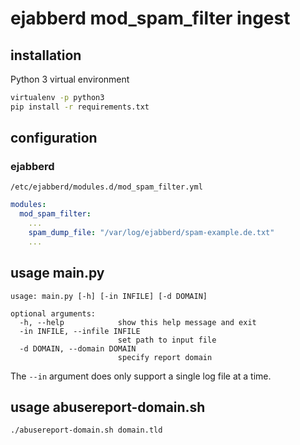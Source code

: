 # ejabberd mod_spam_filter ingest

## installation
Python 3 virtual environment
```bash
virtualenv -p python3
pip install -r requirements.txt
```

## configuration
### ejabberd
`/etc/ejabberd/modules.d/mod_spam_filter.yml`
```yaml
modules:
  mod_spam_filter:
    ...
    spam_dump_file: "/var/log/ejabberd/spam-example.de.txt"
    ...
```

## usage main.py
```
usage: main.py [-h] [-in INFILE] [-d DOMAIN]

optional arguments:
  -h, --help            show this help message and exit
  -in INFILE, --infile INFILE
                        set path to input file
  -d DOMAIN, --domain DOMAIN
                        specify report domain
```

The `--in` argument does only support a single log file at a time.

## usage abusereport-domain.sh
```bash
./abusereport-domain.sh domain.tld
```